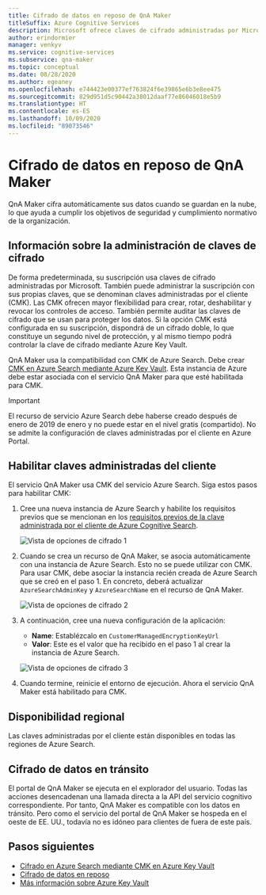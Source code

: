 ```yaml
---
title: Cifrado de datos en reposo de QnA Maker
titleSuffix: Azure Cognitive Services
description: Microsoft ofrece claves de cifrado administradas por Microsoft y también le permite administrar las suscripciones de Cognitive Services con sus propias claves, llamadas claves administradas por el cliente (CMK). En este artículo se trata el cifrado de datos en reposo de QnA Maker y cómo habilitar y administrar las CMK.
author: erindormier
manager: venkyv
ms.service: cognitive-services
ms.subservice: qna-maker
ms.topic: conceptual
ms.date: 08/28/2020
ms.author: egeaney
ms.openlocfilehash: e744423e00377ef763824f6e39865e6b3e8ee475
ms.sourcegitcommit: 829d951d5c90442a38012daaf77e86046018e5b9
ms.translationtype: HT
ms.contentlocale: es-ES
ms.lasthandoff: 10/09/2020
ms.locfileid: "89073546"
---
```

# <a name="qna-maker-encryption-of-data-at-rest"></a>Cifrado de datos en reposo de QnA Maker

QnA Maker cifra automáticamente sus datos cuando se guardan en la nube, lo que ayuda a cumplir los objetivos de seguridad y cumplimiento normativo de la organización.

## <a name="about-encryption-key-management"></a>Información sobre la administración de claves de cifrado

De forma predeterminada, su suscripción usa claves de cifrado administradas por Microsoft. También puede administrar la suscripción con sus propias claves, que se denominan claves administradas por el cliente (CMK). Las CMK ofrecen mayor flexibilidad para crear, rotar, deshabilitar y revocar los controles de acceso. También permite auditar las claves de cifrado que se usan para proteger los datos. Si la opción CMK está configurada en su suscripción, dispondrá de un cifrado doble, lo que constituye un segundo nivel de protección, y al mismo tiempo podrá controlar la clave de cifrado mediante Azure Key Vault.

QnA Maker usa la compatibilidad con CMK de Azure Search. Debe crear [CMK en Azure Search mediante Azure Key Vault](https://docs.microsoft.com/azure/search/search-security-manage-encryption-keys). Esta instancia de Azure debe estar asociada con el servicio QnA Maker para que esté habilitada para CMK.

> [!IMPORTANT]
> El recurso de servicio Azure Search debe haberse creado después de enero de 2019 de enero y no puede estar en el nivel gratis (compartido). No se admite la configuración de claves administradas por el cliente en Azure Portal.

## <a name="enable-customer-managed-keys"></a>Habilitar claves administradas del cliente

El servicio QnA Maker usa CMK del servicio Azure Search. Siga estos pasos para habilitar CMK:

1. Cree una nueva instancia de Azure Search y habilite los requisitos previos que se mencionan en los [requisitos previos de la clave administrada por el cliente de Azure Cognitive Search](https://docs.microsoft.com/azure/search/search-security-manage-encryption-keys#prerequisites).

   ![Vista de opciones de cifrado 1](../media/cognitive-services-encryption/qna-encryption-1.png)

2. Cuando se crea un recurso de QnA Maker, se asocia automáticamente con una instancia de Azure Search. Esto no se puede utilizar con CMK. Para usar CMK, debe asociar la instancia recién creada de Azure Search que se creó en el paso 1. En concreto, deberá actualizar `AzureSearchAdminKey` y `AzureSearchName` en el recurso de QnA Maker.

   ![Vista de opciones de cifrado 2](../media/cognitive-services-encryption/qna-encryption-2.png)

3. A continuación, cree una nueva configuración de la aplicación:
   * **Name**: Establézcalo en `CustomerManagedEncryptionKeyUrl`
   * **Valor**: Este es el valor que ha recibido en el paso 1 al crear la instancia de Azure Search.

   ![Vista de opciones de cifrado 3](../media/cognitive-services-encryption/qna-encryption-3.png)

4. Cuando termine, reinicie el entorno de ejecución. Ahora el servicio QnA Maker está habilitado para CMK.

## <a name="regional-availability"></a>Disponibilidad regional

Las claves administradas por el cliente están disponibles en todas las regiones de Azure Search.

## <a name="encryption-of-data-in-transit"></a>Cifrado de datos en tránsito

El portal de QnA Maker se ejecuta en el explorador del usuario. Todas las acciones desencadenan una llamada directa a la API del servicio cognitivo correspondiente. Por tanto, QnA Maker es compatible con los datos en tránsito.
Pero como el servicio del portal de QnA Maker se hospeda en el oeste de EE. UU., todavía no es idóneo para clientes de fuera de este país. 

## <a name="next-steps"></a>Pasos siguientes

* [Cifrado en Azure Search mediante CMK en Azure Key Vault](https://docs.microsoft.com/azure/search/search-security-manage-encryption-keys)
* [Cifrado de datos en reposo](https://docs.microsoft.com/azure/security/fundamentals/encryption-atrest)
* [Más información sobre Azure Key Vault](https://docs.microsoft.com/azure/key-vault/key-vault-overview)